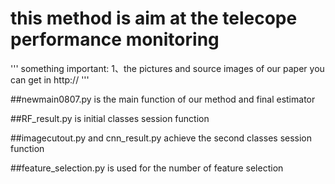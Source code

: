 # this method is aim at the telecope performance monitoring
''' something important: 1、the pictures and source images of our paper you can get in http:// '''

##newmain0807.py is the main function of our method and final estimator

##RF_result.py is initial classes session function

##imagecutout.py and cnn_result.py achieve the second classes session function

##feature_selection.py is used for the number of feature selection
